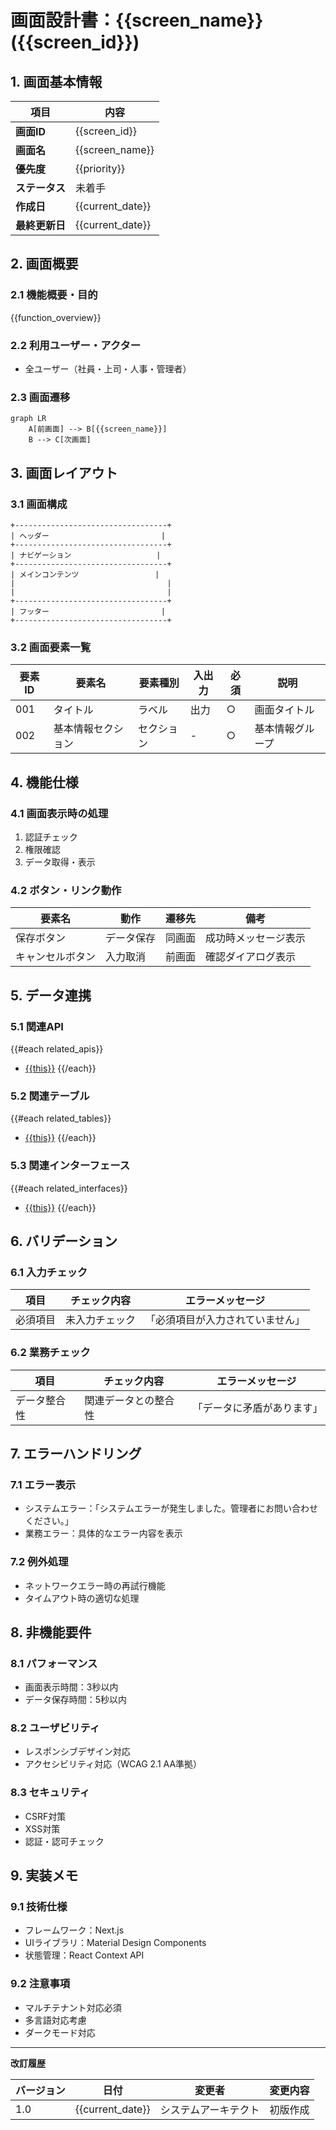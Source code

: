 # 画面設計書：{{screen_name}} ({{screen_id}})

## 1. 画面基本情報

| 項目 | 内容 |
|------|------|
| **画面ID** | {{screen_id}} |
| **画面名** | {{screen_name}} |
| **優先度** | {{priority}} |
| **ステータス** | 未着手 |
| **作成日** | {{current_date}} |
| **最終更新日** | {{current_date}} |

## 2. 画面概要

### 2.1 機能概要・目的
{{function_overview}}

### 2.2 利用ユーザー・アクター
- 全ユーザー（社員・上司・人事・管理者）

### 2.3 画面遷移
```mermaid
graph LR
    A[前画面] --> B[{{screen_name}}]
    B --> C[次画面]
```

## 3. 画面レイアウト

### 3.1 画面構成
```
+----------------------------------+
| ヘッダー                         |
+----------------------------------+
| ナビゲーション                   |
+----------------------------------+
| メインコンテンツ                 |
|                                  |
|                                  |
+----------------------------------+
| フッター                         |
+----------------------------------+
```

### 3.2 画面要素一覧

| 要素ID | 要素名 | 要素種別 | 入出力 | 必須 | 説明 |
|--------|--------|----------|--------|------|------|
| 001 | タイトル | ラベル | 出力 | ○ | 画面タイトル |
| 002 | 基本情報セクション | セクション | - | ○ | 基本情報グループ |

## 4. 機能仕様

### 4.1 画面表示時の処理
1. 認証チェック
2. 権限確認
3. データ取得・表示

### 4.2 ボタン・リンク動作

| 要素名 | 動作 | 遷移先 | 備考 |
|--------|------|--------|------|
| 保存ボタン | データ保存 | 同画面 | 成功時メッセージ表示 |
| キャンセルボタン | 入力取消 | 前画面 | 確認ダイアログ表示 |

## 5. データ連携

### 5.1 関連API
{{#each related_apis}}
- [{{this}}](../api/specs/API定義書_{{this}}.md)
{{/each}}

### 5.2 関連テーブル
{{#each related_tables}}
- [{{this}}](../database/tables/テーブル定義書_{{this}}.md)
{{/each}}

### 5.3 関連インターフェース
{{#each related_interfaces}}
- [{{this}}](../interfaces/specs/インターフェース仕様書_{{this}}.md)
{{/each}}

## 6. バリデーション

### 6.1 入力チェック
| 項目 | チェック内容 | エラーメッセージ |
|------|--------------|------------------|
| 必須項目 | 未入力チェック | 「必須項目が入力されていません」 |

### 6.2 業務チェック
| 項目 | チェック内容 | エラーメッセージ |
|------|--------------|------------------|
| データ整合性 | 関連データとの整合性 | 「データに矛盾があります」 |

## 7. エラーハンドリング

### 7.1 エラー表示
- システムエラー：「システムエラーが発生しました。管理者にお問い合わせください。」
- 業務エラー：具体的なエラー内容を表示

### 7.2 例外処理
- ネットワークエラー時の再試行機能
- タイムアウト時の適切な処理

## 8. 非機能要件

### 8.1 パフォーマンス
- 画面表示時間：3秒以内
- データ保存時間：5秒以内

### 8.2 ユーザビリティ
- レスポンシブデザイン対応
- アクセシビリティ対応（WCAG 2.1 AA準拠）

### 8.3 セキュリティ
- CSRF対策
- XSS対策
- 認証・認可チェック

## 9. 実装メモ

### 9.1 技術仕様
- フレームワーク：Next.js
- UIライブラリ：Material Design Components
- 状態管理：React Context API

### 9.2 注意事項
- マルチテナント対応必須
- 多言語対応考慮
- ダークモード対応

---

**改訂履歴**

| バージョン | 日付 | 変更者 | 変更内容 |
|------------|------|--------|----------|
| 1.0 | {{current_date}} | システムアーキテクト | 初版作成 |
